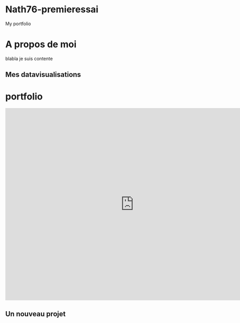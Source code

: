 # Nath76-premieressai
My portfolio

# A propos de moi 
blabla je suis contente 

## Mes datavisualisations 
# portfolio

<iframe
  width="800"
  height="600"
  src="https://retina.cortext.net/#/embed/?url=https%3A%2F%2Fassets.cortext.net%2Fdocs%2F05327930c7aab4a7b8a61e7da46a904a"
  frameBorder="0"
  title="Retina"
  allowFullScreen
></iframe>

## Un nouveau projet 
<html lang=en><head><meta charset=utf-8><meta http-equiv=X-UA-Compatible content="IE=edge"><meta name=viewport content="width=device-width,initial-scale=1"><link rel=icon href=/favicon.ico><title>CorText Geospatial exploration</title><link href=/css/app.5e64df09.css rel=preload as=style><link href=/css/chunk-vendors.7d06cc15.css rel=preload as=style><link href=/js/app.a3ae7dc5.js rel=preload as=script><link href=/js/chunk-vendors.ebec75cf.js rel=preload as=script><link href=/css/chunk-vendors.7d06cc15.css rel=stylesheet><link href=/css/app.5e64df09.css rel=stylesheet></head><body><noscript><strong>
